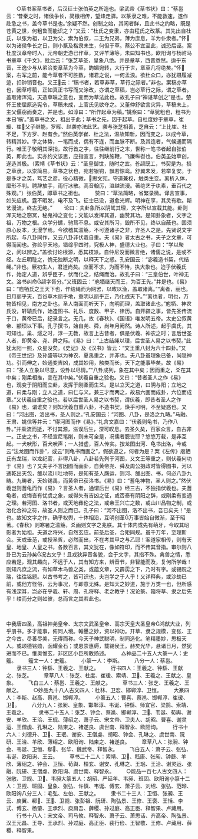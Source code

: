 <!-- { "loadSidebar": true } -->
　　○草书案草书者，后汉征士张伯英之所造也。梁武帝《草书状》曰：“蔡邕云：‘昔秦之时，诸侯争长，简檄相传，望烽走驿。以篆隶之难，不能救速，遂作赴急之书，盖今草书是也。’余疑不然。创制之始，其闲者鲜，且此书之约略，既是苍黄之世，何粗鲁而能识之？”又云：“杜氏之变隶，亦由程氏之改篆。其先出自杜氏，以张为祖，以卫为父，索为伯叔，二王为兄弟，薄为庶息，羊为仆隶者。”怀以为诸侯争长之日，则小篆及楷隶未生，何但于草。蔡公不宜至此，诚恐后诬。案杜度汉章帝时人，元帝朝史游已作草，又评羊薄等，未曰知书也。欧阳询与杨驸马书章草《千文》，批后云：“张芝草圣，皇象八绝。并是章草，西晋悉然。迨乎东晋，王逸少与从弟洽变章草为今草，韵媚宛转，大行于世，章草几将绝矣。”怀案，右军之前，能今草者不可胜数，诸君之说，一何孟浪。欲杜众口，亦犹蹑履减迹，扣钟销音也。又王云：“稿书者，若草非草，草行之际者。”非也。案稿亦草也，因草呼稿，正如真正书写而又涂改，亦谓之草稿，岂必草行之际，谓之草者。盖取诸浑沌，天造草昧之意也，变而为草法此也。故孔子曰“禅谌草创之”是也。楚怀王使屈原造宪令，草稿未成，上官氏见欲夺之。又董仲舒欲言灾异，草稿未上，主父偃窃而奏之，并是也。如淳曰：“所作起草为稿。”姚察曰：“草犹粗也，粗书为本曰‘稿’。”盖草书之文，祖出于此；草书之先，因于起草。自杜度妙于章草，崔瑗、崔父子继能，罗晖、赵袭亦法此艺。袭与张芝相善，芝自云：“上比崔、杜不足，下方罗、赵有余。”然伯英学崔、杜之法，温故知新，因而变之，以成今草，转精其妙。字之体势，一笔而成，偶有不连，而血脉不断。及其连者，气候通而隔行。唯王子敬明其深指，故行首之字，往往继前行之末，世称一笔书者起自张伯英，即此也。实亦约文该思，应指宣言，列缺施鞭，飞廉纵辔也。伯英虽始草创，遂造其极。（索靖《草书状》云：“圣皇御世，随时之宜。苍颉既工，书契是为。损之草隶，以崇简易。草书之状也，宛若银钩，飘若惊鸾。舒翼未发，若举复安。于是多才之英，笃艺之彦。役心精微，思文宪。守道兼权，触类生变。离析入体，靡形不判。聘辞放手，雨行冰散。高音翰厉，溢越流漫。著绝艺于纨素，垂百代之殊观。”）张伯英，即草书之祖也。
　　赞曰：“草法简略，省繁录微。译言宣事，如矢应机。霆不暇发，电不及飞。征士已没，道愈光辉。明神在享，其灵有歇。斯艺漫流，终古无绝。”
　　论曰：夫卦象所以阴骘其理，文字所以宣载其能。卦则浑天地之窃冥，秘鬼神之变化；文能以发挥其道，幽赞其功。是知卦象者，文字之祖，万物之根。众学分镳，驰骛不息。或安其所习，毁所不见，终以自蔽也。固须原心反本，无漫学焉。今欲稽其滥觞，不可遵诸子之非，弃圣人之是。先贤说文字所起，与八卦同作，又云八卦非伏羲自重。夫《易》者太古之书，夫子之文章，可得而闻也。弥纶乎天地，错综乎四时，究极人神，盛德大业也。子曰：“学以聚之，问以辨之。”盖欲讨论根源，悉其枝派。自仲尼没而微言绝，诸儒之说，是或不经。左丘明耻之，愧无独断之明，以释天下之惑。孔安国云：“宓羲造书契，代结绳。”非也。厥初生人，君道尚矣。应而不求，为而不恃，执大象也。迨乎伏羲氏作，始定人道，辨乎臣子，伏而化之，结绳而治。故孔子曰：“三皇伯世，叶神无文。洛书纠命颉字胥分。”又班固云：“庖牺继天而王，为百王先。”并是也。《易》曰：“庖牺氏之王天下也，作结绳而为网罟，以畋以渔，盖取诸离。”“离者，丽也。日月丽乎天，百谷草木丽乎地，重明以丽乎正，乃化成天下。”“离也者，明也，万物皆相见，南方之卦也。圣人南面而听天下，向明而理，盖取诸此也。”庖牺、神农氏没，轩辕氏作，始造图书、礼乐、度数、甲子、律历。自开辟之事，皆先圣传流于口，黄帝已后，纪录言之。无几，故《春秋》、《国语》唯发明五帝。太史公叙黄帝、颛顼以下事。孔子撰书，始自尧、舜，尚年月阙然。诗人所述，起乎虞氏，其可知也。巢、燧之时，淳一无教，故言上古昔者，俱是伏羲、神农之时；言后世圣人者，即黄帝、尧、舜之际。《易》曰：“上古结绳以理，后世圣人易之以书契。”此犹太阳一照，众星没矣。《史记》及《汉书》皆云：“文王重八封为六十四卦。”又《帝王世纪》及孙盛等以为神农、夏禹重之，并非也。夫八卦虽理象已备，尚隐神功。引而伸之，始通变吉凶，成其妙用，触类而长，天下之能事毕矣。故《易》曰：“圣人立象以尽意，设卦以尽情。”“八卦成列，象在其中矣；因而重之，爻在其中矣；刚柔相推，变在其中矣。”伏羲自重之验也。又曰：“昔者圣人之作《易》也，观变于阴阳而立卦，发挥于刚柔而生爻。是以立天之道，曰阴与阳；立地之道，曰柔与刚；立人之道，曰仁与义。兼三才而两之，故易六画而成卦，六位而成章。”又伏羲自重之验也。若以后世圣人易之以书契，谓伏羲，即昔者圣人之作《易》也，谓谁矣？则知伏羲自重八卦，不造书契，焕乎可明，不至疑惑也。又曰：“河出图，洛出书，圣人则之。”孔安国云：“河图、八卦，是洛之九畴。”马融、王肃、姚信等并云：“得河图而作《易》。”礼含文嘉曰：“伏羲则龟书，乃作八卦。”并乘流而逝，不讨其源，滋误后生，深可叹息。去圣久矣，百家众言，自古非一。正史之书，不经宣尼笔削，则未可全是，况儒者臆说耶？悠悠万载，是非互起。一犬吠形，百犬吠声；一人措虚，百人传实。按龙图出河、龟书出洛，今或云“法龙图而作卦”，或云“则龟书而画之”，假欲遵之，何者为是？案《左传》庖牺氏有龙瑞，以龙纪官，非得八卦，八卦若先列于河图，又文王等重之，则伏羲何功于《易》也？又夫子不言因图而画卦，自黄帝尧、舜及周公摄政时皆得图书，河以通乾出天包，雒以流川吐地符，是知有圣人膺运，则河、雒出图、书，何必八卦九畴。九畴者，天始锡禹，而黄帝已获洛书。《易》曰：“蓍龟神物，圣人则之。”然伏羲岂则蓍龟而作《易》？言圣人者，通谓后世《易》经三古，不独指伏羲也。夫蓍龟者，或悔吝有忧虞之象，或得失有吉凶之征，或否泰有阴阳之辞，或刚柔有变通之理。若河图、洛书者，或天地彝伦之法，或帝王兴亡之数，或山川品物之制，或治化合神之符，故圣人则之而已。孔子曰：“河不出图，洛不出书，吾已矣夫！”是也。故知文字之作，确乎权舆，十体相沿，互明创革万事皆始自微渐，至于昭著。《春秋》则寒暑之滥觞，爻画则文字之兆朕。其十体内或先有萌牙，今取其昭彰者为始祖。夫道之将兴，自然玄应。前圣后圣，合矩同规。虽千万年，至理斯会。天或垂范，或授圣哲，必然而出，不在考其甲之与乙耶！案道家相传，则有天皇、地皇、人皇之书，各数百言，其文犹在，像如符印，而不传其音指。审尔则八卦已为云孙矣况古文乎！且戎狄异音各貌，会于文字，其指不殊。禽兽之情，悉应若是，观其趣向，不远于人，其有知方来，辨音节，非智能而及，复何所学哉！则知凡庶之流，有如草木鸟兽之类，或蕴文章，又霹雳之下，乃时有字。或锡贶之瑞，往往铭题。以古书考之，皆可识也，夫岂学之于人乎！又详释典，或沙劫已前，或他方怪俗，云为事况，与即意无殊。是知天之妙道，施于万类一也，但所感有浅深耳，岂必在乎羲、轩、周、孔将释、老之教乎！况论篆、籀将草、隶之后先乎！缕而分之则如彼，总而言之其若此也。

　

中我唐四圣，高祖神尧皇帝、太宗文武圣皇帝、高宗天皇大圣皇帝鸿猷大业，列乎册书。多才能事，俯同人境。翰墨之妙，资以神功。开草、隶之规模，变张、王之今古。尽善尽美，无得而称。今天子神武聪明，制同造化。笔精墨妙，思极天人。或颂德铭勋，函耀金石；或恩崇惠缛，载锡侯王。赫矣光华，悬诸日月，然犹进而不已。惟奥惟玄，非区区小臣所敢扬述。
　　△神品二十五人大篆一人：史籀。
　　籀文一人：史籀。
　　小篆一人：李斯。
　　八分一人：蔡邕。
　　隶书三人：钟繇、王羲之、王献之。
　　行书四人：王羲之、钟繇、王献之、张芝。
　　章草八人：张芝、杜度、崔瑗、索靖、卫、王羲之、王献之、皇象。
　　飞白三人：蔡邕、王羲之、王献之。
　　草书三人：张芝、王羲之、王献之。
　　○妙品九十八人古文四人：杜林、卫宏、邯郸淳、卫恒。
　　大篆四人：李斯、赵高、蔡邕、邯郸淳。
　　小篆五人：曹喜、蔡邕、邯郸淳、崔瑗、卫。
　　八分九人：张昶、皇象、邯郸淳、韦诞、钟繇、师宜官、梁鹄、索靖、王羲之。
　　隶书二十五人：张芝、钟会、蔡邕、邯郸淳、卫、韦诞、荀舆、谢安、羊欣、王洽、王珉、薄绍之、萧子云、宋文帝、卫夫人、胡昭、曹喜、谢灵运、王僧虔、孔琳之、陆柬之、褚遂良、虞世南、释智永、欧阳询。
　　行书十六人：刘德升、卫、王珉、谢安、王僧虔、胡昭、钟会、孔琳之、虞世南、阮研、王洽、羊欣、薄绍之、欧阳询、陆柬之、褚遂良。
　　章草八人：张昶、钟会、韦诞、卫恒、郗、张华、魏武帝、释智永。
　　飞白五人：萧子云、张弘、韦诞、欧阳询、王云。
　　草书二十二人：索靖、卫、嵇康、张昶、钟繇、羊欣、薄绍之、钟会、卫恒、荀舆、桓玄、谢安、孔琳之、王珉、王洽、谢灵运、张融、阮研、王僧虔、欧阳询、虞世南、释智永。
　　○能品一百七人古文四人：张敞、卫觊、卫、韦昶大篆五人：胡昭、严延年、韦昶、班固、欧阳询小篆十二人：卫觊、班固、皇象、张弘、许慎、韦诞、傅玄、萧子云、刘绍、张弘、范晔、欧阳询八分三人：毛弘、左伯、王献之。
　　隶书二十三人：卫恒、张昶、王云、庾翼、郗、王、卫觊、张彭祖、阮研、陶弘景、王修、王褒、王恬、李式、傅玄、杨肇、王承烈、庾肩吾、薛稷、孙过庭、高正臣、释智果、卢藏用。
　　行书十八人：宋文帝、司马攸、释智永、萧子云、萧思话、齐高帝、陶弘景、汉王元昌、王导、王承烈、孙过庭、高正臣、裴行俭、王智敬、王修、卢藏用、薛稷、释智果。
